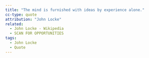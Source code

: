```yaml
---
title: "The mind is furnished with ideas by experience alone."
cc-type: quote
attribution: "John Locke"
related:
  - John Locke - Wikipedia
  - SCAN FOR OPPORTUNITIES
tags:
  - John Locke
  - Quote
---
```

